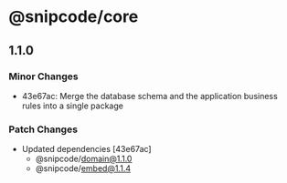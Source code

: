 # @snipcode/core

## 1.1.0

### Minor Changes

- 43e67ac: Merge the database schema and the application business rules into a single package

### Patch Changes

- Updated dependencies [43e67ac]
  - @snipcode/domain@1.1.0
  - @snipcode/embed@1.1.4
